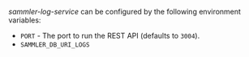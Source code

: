 
_sammler-log-service_ can be configured by the following environment variables:

- `PORT` - The port to run the REST API (defaults to `3004`).
- `SAMMLER_DB_URI_LOGS`